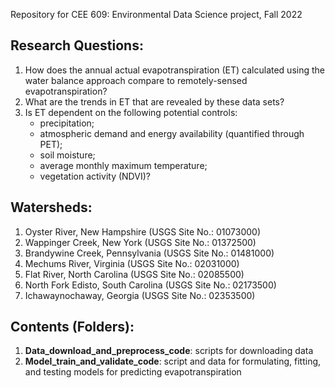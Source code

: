 Repository for CEE 609: Environmental Data Science project, Fall 2022


## Research Questions:

1. How does the annual actual evapotranspiration (ET) calculated using the water balance approach compare to remotely-sensed evapotranspiration?
2. What are the trends in ET that are revealed by these data sets?
3. Is ET dependent on the following potential controls: 
    - precipitation;
    - atmospheric demand and energy availability (quantified through PET);
    - soil moisture;
    - average monthly maximum temperature;
    - vegetation activity (NDVI)?


## Watersheds:

1. Oyster River, New Hampshire (USGS Site No.: 01073000)
2. Wappinger Creek, New York (USGS Site No.: 01372500)
3. Brandywine Creek, Pennsylvania (USGS Site No.: 01481000)
4. Mechums River, Virginia (USGS Site No.: 02031000)
5. Flat River, North Carolina (USGS Site No.: 02085500)
6. North Fork Edisto, South Carolina (USGS Site No.: 02173500)
7. Ichawaynochaway, Georgia (USGS Site No.: 02353500)


## Contents (Folders):

1. **Data_download_and_preprocess_code**: scripts for downloading data
2. **Model_train_and_validate_code**: script and data for formulating, fitting, and testing models for predicting evapotranspiration
